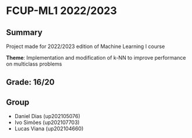 # FCUP-ML1 2022/2023

## Summary
Project made for 2022/2023 edition of Machine Learning I course

**Theme**: Implementation and modification of k-NN to improve performance on multiclass problems

## Grade: 16/20

## Group
- Daniel Dias (up202105076)
- Ivo Simões (up202107703)
- Lucas Viana (up202104660)
